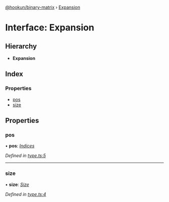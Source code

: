 [@hookun/binary-matrix](../README.md) › [Expansion](expansion.md)

# Interface: Expansion

## Hierarchy

* **Expansion**

## Index

### Properties

* [pos](expansion.md#pos)
* [size](expansion.md#size)

## Properties

###  pos

• **pos**: *[Indices](../README.md#indices)*

*Defined in [type.ts:5](https://github.com/hookun/binary-matrix/blob/16b0836/src/type.ts#L5)*

___

###  size

• **size**: *[Size](../README.md#size)*

*Defined in [type.ts:4](https://github.com/hookun/binary-matrix/blob/16b0836/src/type.ts#L4)*
